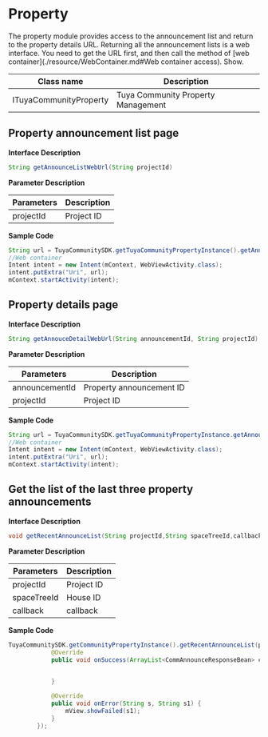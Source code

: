 # Property

 The property module provides access to the announcement list and return to the property details URL. Returning all the announcement lists is a web interface. You need to get the URL first, and then call the method of [web container](./resource/WebContainer.md#Web container access). Show.

| Class name             | Description                        |
| ---------------------- | ---------------------------------- |
| ITuyaCommunityProperty | Tuya Community Property Management |

## Property announcement list page

 **Interface Description**

  ```java
String getAnnounceListWebUrl(String projectId)
  ```

**Parameter Description**

| Parameters | Description |
| ---------- | ----------- |
| projectId  | Project ID  |

**Sample Code**

```java
String url = TuyaCommunitySDK.getTuyaCommunityPropertyInstance().getAnnounceListWebUrl(projectId);
//Web container
Intent intent = new Intent(mContext, WebViewActivity.class);
intent.putExtra("Uri", url);
mContext.startActivity(intent);
```

## Property details page

**Interface Description**

  ```java
String getAnnouceDetailWebUrl(String announcementId, String projectId)
  ```

**Parameter Description**

| Parameters     | Description              |
| -------------- | ------------------------ |
| announcementId | Property announcement ID |
| projectId      | Project ID               |

**Sample Code**

```java
String url = TuyaCommunitySDK.getTuyaCommunityPropertyInstance.getAnnouceDetailWebUrl(announcementId,projectId)
//Web container
Intent intent = new Intent(mContext, WebViewActivity.class);
intent.putExtra("Uri", url);
mContext.startActivity(intent);
```

## Get the list of the last three property announcements

 **Interface Description**

  ```java
void getRecentAnnounceList(String projectId,String spaceTreeId,callback)
  ```

**Parameter Description**

| Parameters  | Description |
| ----------- | ----------- |
| projectId   | Project ID  |
| spaceTreeId | House ID    |
| callback    | callback    |

**Sample Code**

```java
TuyaCommunitySDK.getCommunityPropertyInstance().getRecentAnnounceList(projectId, spaceTreeId, new ITuyaCommunityResultCallback<ArrayList<CommAnnounceResponseBean>>() {
            @Override
            public void onSuccess(ArrayList<CommAnnounceResponseBean> commAnnounceResponseBeans) {
              

            }

            @Override
            public void onError(String s, String s1) {
                mView.showFailed(s1);
            }
        });
```